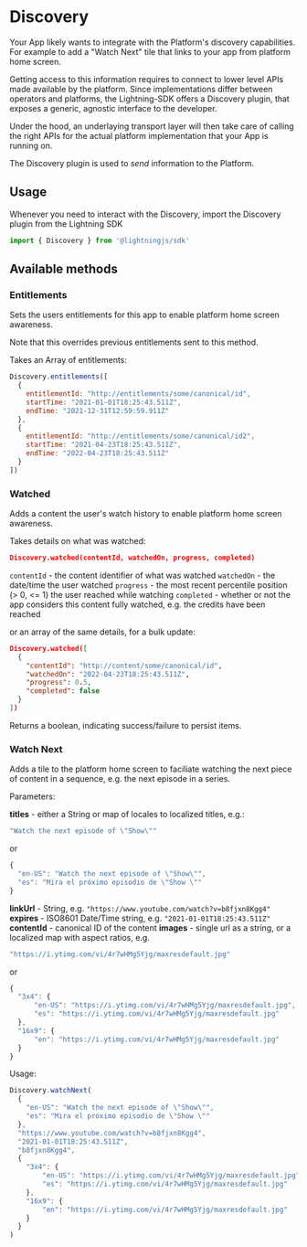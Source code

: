 # Discovery
Your App likely wants to integrate with the Platform's discovery capabilities. For example to add a "Watch Next" tile that links to your app from platform home screen.

Getting access to this information requires to connect to lower level APIs made available by the platform. Since implementations differ between operators and platforms, the Lightning-SDK offers a Discovery plugin, that exposes a generic, agnostic interface to the developer.

Under the hood, an underlaying transport layer will then take care of calling the right APIs for the actual platform implementation that your App is running on.

The Discovery plugin is used to _send_ information to the Platform.

## Usage

Whenever you need to interact with the Discovery, import the Discovery plugin from the Lightning SDK

```js
import { Discovery } from '@lightningjs/sdk'
```

## Available methods

### Entitlements
Sets the users entitlements for this app to enable platform home screen awareness.

Note that this overrides previous entitlements sent to this method.

Takes an Array of entitlements:

```js
Discovery.entitlements([
  {
    entitlementId: "http://entitlements/some/canonical/id",
    startTime: "2021-01-01T18:25:43.511Z",
    endTime: "2021-12-31T12:59:59.911Z"
  },
  {
    entitlementId: "http://entitlements/some/canonical/id2",
    startTime: "2021-04-23T18:25:43.511Z",
    endTime: "2022-04-23T18:25:43.511Z"
  }
])
```

### Watched
Adds a content the user's watch history to enable platform home screen awareness.

Takes details on what was watched:

```json
Discovery.watched(contentId, watchedOn, progress, completed)
```

`contentId` - the content identifier of what was watched
`watchedOn` - the date/time the user watched
`progress` - the most recent percentile position (> 0, <= 1) the user reached while watching
`completed` - whether or not the app considers this content fully watched, e.g. the credits have been reached

or an array of the same details, for a bulk update:

```json
Discovery.watched([
  {
    "contentId": "http://content/some/canonical/id",
    "watchedOn": "2022-04-23T18:25:43.511Z",
    "progress": 0.5,
    "completed": false
  }
])
```

Returns a boolean, indicating success/failure to persist items.

### Watch Next
Adds a tile to the platform home screen to faciliate watching the next piece of content in a sequence, e.g. the next episode in a series.

Parameters:

**titles** - either a String or map of locales to localized titles, e.g.:

```js
"Watch the next episode of \"Show\""
```

or

```js
{
  "en-US": "Watch the next episode of \"Show\"",
  "es": "Mira el próximo episodio de \"Show \""
}
```

**linkUrl** - String, e.g. `"https://www.youtube.com/watch?v=b8fjxn8Kgg4"`
**expires** -   ISO8601 Date/Time string, e.g. `"2021-01-01T18:25:43.511Z"`
**contentId** - canonical ID of the content
**images** - single url as a string, or a localized map with aspect ratios, e.g.

```js
"https://i.ytimg.com/vi/4r7wHMg5Yjg/maxresdefault.jpg"
```

or

```js
{
  "3x4": {
      "en-US": "https://i.ytimg.com/vi/4r7wHMg5Yjg/maxresdefault.jpg",
      "es": "https://i.ytimg.com/vi/4r7wHMg5Yjg/maxresdefault.jpg"
  },
  "16x9": {
      "en": "https://i.ytimg.com/vi/4r7wHMg5Yjg/maxresdefault.jpg"
  }
}
```

Usage:

```js
Discovery.watchNext(
  {
    "en-US": "Watch the next episode of \"Show\"",
    "es": "Mira el próximo episodio de \"Show \""
  },
  "https://www.youtube.com/watch?v=b8fjxn8Kgg4",
  "2021-01-01T18:25:43.511Z",
  "b8fjxn8Kgg4",
  {
    "3x4": {
        "en-US": "https://i.ytimg.com/vi/4r7wHMg5Yjg/maxresdefault.jpg",
        "es": "https://i.ytimg.com/vi/4r7wHMg5Yjg/maxresdefault.jpg"
    },
    "16x9": {
        "en": "https://i.ytimg.com/vi/4r7wHMg5Yjg/maxresdefault.jpg"
    }
  }
)
```
